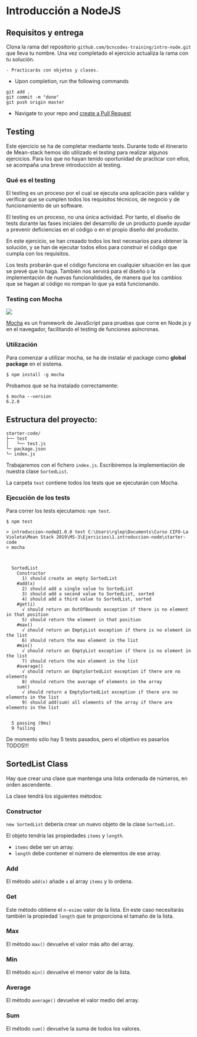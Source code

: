 # Introducción a NodeJS

## Requisitos y entrega

Clona la rama del repositorio `github.com/bcncodes-training/intro-node.git` que lleva tu nombre. Una vez completado el ejercicio actualiza la rama con tu solución.

    - Practicarás con objetos y clases.

- Upon completion, run the following commands

```
git add .
git commit -m "done"
git push origin master
```

- Navigate to your repo and [create a Pull Request](https://help.github.com/articles/creating-a-pull-request/)

## Testing

Este ejercicio se ha de completar mediante tests. Durante todo el itinerario de Mean-stack hemos ido utilizado el _testing_ para realizar algunos ejercicios. Para los que no hayan tenido oportunidad de practicar con ellos, se acompaña una breve introducción al testing.

### Qué es el testing

El testing es un proceso por el cual se ejecuta una aplicación para validar y verificar que se cumplen todos los requisitos técnicos, de negocio y de funcionamiento de un software.

El testing es un proceso, no una única actividad. Por tanto, el diseño de tests durante las fases iniciales del desarrollo de un producto puede ayudar a prevenir deficiencias en el código o en el propio diseño del producto.

En este ejercicio, se han creaado todos los test necesarios para obtener la solución, y se han de ejecutar todos ellos para construir el código que cumpla con los requisitos.

Los tests probarán que el código funciona en cualquier situación en las que se prevé que lo haga. También nos servirá para el diseño o la implementación de nuevas funcionalidades, de manera que los cambios que se hagan al código no rompan lo que ya está funcionando.

### Testing con Mocha

![](https://imgur.com/h07x7bq.png)

[Mocha](https://mochajs.org/) es un framework de JavaScript para pruebas que corre en Node.js y en el navegador, facilitando el testing de funciones asíncronas.

### Utilización

Para comenzar a utilizar mocha, se ha de instalar el package como **global package** en el sistema.

```
$ npm install -g mocha
```

Probamos que se ha instalado correctamente:

```
$ mocha --version
6.2.0
```

## Estructura del proyecto:


```
starter-code/
├── test
│   └── test.js
└─ package.json
└─ index.js
```
Trabajaremos con el fichero `index.js`. Escribiremos la implementación de nuestra clase `SortedList`.

La carpeta `test` contiene todos los tests que se ejecutarán con Mocha.

### Ejecución de los tests

Para correr los tests ejecutamos: `npm test`.

```
$ npm test

> introduccion-node@1.0.0 test C:\Users\rglep\Documents\Curso CIFO-La Violeta\Mean Stack 2019\MS-3\Ejercicios\1.introduccion-node\starter-code
> mocha



  SortedList
    Constructor
      1) should create an empty SortedList
    #add(x)
      2) should add a single value to SortedList
      3) should add a second value to SortedList, sorted
      4) should add a third value to SortedList, sorted
    #get(i)
      √ should return an OutOfBounds exception if there is no element in that position
      5) should return the element in that position
    #max()
      √ should return an EmptyList exception if there is no element in the list
      6) should return the max element in the list
    #min()
      √ should return an EmptyList exception if there is no element in the list
      7) should return the min element in the list
    #average()
      √ should return an EmptySortedList exception if there are no elements
      8) should return the average of elements in the array
    sum()
      √ should return a EmptySortedList exception if there are no elements in the list
      9) should add(sum) all elements of the array if there are elements in the list


  5 passing (9ms)
  9 failing

```
De momento sólo hay 5 tests pasados, pero el objetivo es pasarlos TODOS!!!

## SortedList Class

Hay que crear una clase que mantenga una lista ordenada de números, en orden ascendente.

La clase tendrá los siguientes métodos:

### Constructor

`new SortedList` debería crear un nuevo objeto de la clase `SortedList`. 

El objeto tendría las propiedades `items` y `length`. 

- `items` debe ser un array.
- `length` debe contener el número de elementos de ese array.

### Add

El método `add(x)` añade `x` al array `items` y lo ordena.

### Get

Este método obtiene el `n-esimo` valor de la lista.
En este caso necesitarás también la propiedad `length` que te proporciona el tamaño de la lista.

### Max

El método `max()` devuelve el valor más alto del array.

### Min
El método `min()` devuelve el menor valor de la lista.

### Average

El método `average()` devuelve el valor medio del array.

### Sum

El método `sum()` devuelve la suma de todos los valores.

